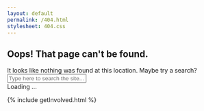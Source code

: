 ```yaml
---
layout: default
permalink: /404.html
stylesheet: 404.css
---
```



<script>

window.onload = function(){

	console.log('getSuggestedPages initialized')

	if ( typeof(window.searchIndex) === "undefined" ) {
		initSearch();
		
	} else {
		
	}

	setTimeout(getSuggestedPages, 1000);

}

function getSuggestedPages () {
	
	var currentUrlParts = window.location.href.split('/');
	var searchString = "";

	console.log('failed url parts', currentUrlParts)

	// first, remove slashes and header elements
	for ( var x = 3; x < currentUrlParts.length; x++ ) {
		searchString += " " + decodeURIComponent(currentUrlParts[x])
	}

	// then, replace all special characters with spaces for better matching
	searchString.replace(/[^a-zA-Z ]/g, " ")
	
	console.log('searching for ' + searchString)
	document.getElementById('FourOFourSearchInput').value = searchString;
	document.getElementById('FourOFourSearchInput').onkeyup();

}


</script>

<section class="pageHeaderImage" style="background:url(/assets/img/404.jpg);background-size:cover;background-position:center;">
	
</section>

<section class="oops">
	<h1>Oops! That page can't be found.</h1>
	<div class="row">
		<span>It looks like nothing was found at this location. Maybe try a search?</span>
		<input type="text" id="FourOFourSearchInput" placeholder="Type here to search the site..." href="#" onkeyup="refreshSearchResults('FourOFourSearchResults','FourOFourSearchInput')" />
		<a class="nav-link px-2 float-right" href="#"><i class="fa fa-search"></i></a>
	</div>
	<div id="FourOFourSearchResults" class="row searchResults FourOFourSearchResults">
		<span class="loading">Loading ... </span>
	</div>
</section>

{% include getInvolved.html %}